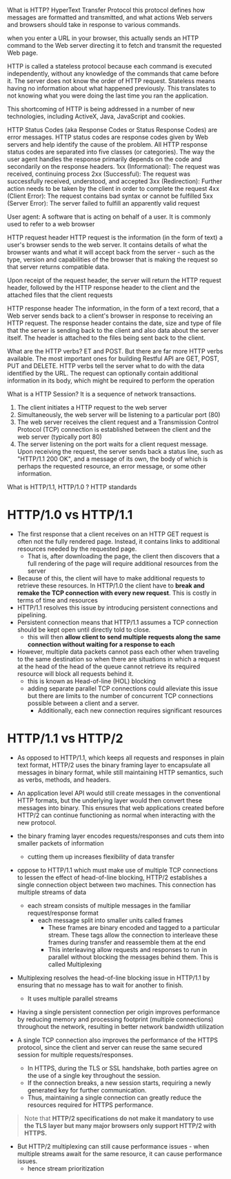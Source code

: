 What is HTTP?
HyperText Transfer Protocol
this protocol defines how messages are formatted and transmitted, and what actions Web servers and browsers should take in response to various commands.

when you enter a URL in your browser, this actually sends an HTTP command to the Web server directing it to fetch and transmit the requested Web page.

HTTP is called a stateless protocol because each command is executed independently, without any knowledge of the commands that came before it. The server does not know the order of HTTP request. Stateless means having no information about what happened previously. This translates to not knowing what you were doing the last time you ran the application.

This shortcoming of HTTP is being addressed in a number of new technologies, including ActiveX, Java, JavaScript and cookies.

HTTP Status Codes (aka Response Codes or Status Response Codes)
are error messages. HTTP status codes are response codes given by Web servers and help identify the cause of the problem. All HTTP response status codes are separated into five classes (or categories). The way the user agent handles the response primarily depends on the code and secondarily on the response headers.
1xx (Informational): The request was received, continuing process
2xx (Successful): The request was successfully received, understood, and accepted
3xx (Redirection): Further action needs to be taken by the client in order to complete the request
4xx (Client Error): The request contains bad syntax or cannot be fulfilled
5xx (Server Error): The server failed to fulfill an apparently valid request

User agent:
A software that is acting on behalf of a user. It is commonly used to refer to a web browser

HTTP request header
HTTP request is the information (in the form of text) a user's browser sends to the web server. It contains details of what the browser wants and what it will accept back from the server - such as the type, version and capabilities of the browser that is making the request so that server returns compatible data.

Upon receipt of the request header, the server will return the HTTP request header, followed by the HTTP response header to the client and the attached files that the client requests

HTTP response header
The information, in the form of a text record, that a Web server sends back to a client's browser in response to receiving an HTTP request. The response header contains the date, size and type of file that the server is sending back to the client and also data about the server itself. The header is attached to the files being sent back to the client.

What are the HTTP verbs?
ET and POST. But there are far more HTTP verbs available. The most important ones for building Restful API are GET, POST, PUT and DELETE. HTTP verbs tell the server what to do with the data identified by the URL. The request can optionally contain additional information in its body, which might be required to perform the operation

What is a HTTP Session?
It is a sequence of network transactions.

1. The client initiates a HTTP request to the web server
2. Simultaneously, the web server will be listening to a particular port (80)
3. The web server receives the client request and a Transmission Control Protocol (TCP) connection is established between the client and the web server (typically port 80)
4. The server listening on the port waits for a client request message. Upon receiving the request, the server sends back a status line, such as "HTTP/1.1 200 OK", and a message of its own, the body of which is perhaps the requested resource, an error message, or some other information.

What is HTTP/1.1, HTTP/1.0 ?
HTTP standards

# HTTP/1.0 vs HTTP/1.1

- The first response that a client receives on an HTTP GET request is often not the fully rendered page. Instead, it contains links to additional resources needed by the requested page.
  - That is, after downloading the page, the client then discovers that a full rendering of the page will require additional resources from the server
- Because of this, the client will have to make additional requests to retrieve these resources. In HTTP/1.0 the client have to **break and remake the TCP connection with every new request**. This is costly in terms of time and resources
- HTTP/1.1 resolves this issue by introducing persistent connections and pipelining.
- Persistent connection means that HTTP/1.1 assumes a TCP connection should be kept open until directly told to close.
  - this will then **allow client to send multiple requests along the same connection without waiting for a response to each**
- However, multiple data packets cannot pass each other when traveling to the same destination so when there are situations in which a request at the head of the head of the queue cannot retrieve its required resource will block all requests behind it.
  - this is known as Head-of-line (HOL) blocking
  - adding separate parallel TCP connections could alleviate this issue but there are limits to the number of concurrent TCP connections possible between a client and a server.
    - Additionally, each new connection requires significant resources

# HTTP/1.1 vs HTTP/2

- As opposed to HTTP/1.1, which keeps all requests and responses in plain text format, HTTP/2 uses the binary framing layer to encapsulate all messages in binary format, while still maintaining HTTP semantics, such as verbs, methods, and headers.
- An application level API would still create messages in the conventional HTTP formats, but the underlying layer would then convert these messages into binary. This ensures that web applications created before HTTP/2 can continue functioning as normal when interacting with the new protocol.
- the binary framing layer encodes requests/responses and cuts them into smaller packets of information
  - cutting them up increases flexibility of data transfer
- oppose to HTTP/1.1 which must make use of multiple TCP connections to lessen the effect of head-of-line blocking, HTTP/2 establishes a single connection object between two machines. This connection has multiple streams of data
  - each stream consists of multiple messages in the familiar request/response format
    - each message split into smaller units called frames
      - These frames are binary encoded and tagged to a particular stream. These tags allow the connection to interleave these frames during transfer and reassemble them at the end
      - This interleaving allow requests and responses to run in parallel without blocking the messages behind them. This is called Multiplexing
- Multiplexing resolves the head-of-line blocking issue in HTTP/1.1 by ensuring that no message has to wait for another to finish.
  - It uses multiple parallel streams
- Having a single persistent connection per origin improves performance by reducing memory and processing footprint (multiple connections) throughout the network, resulting in better network bandwidth utilization

- A single TCP connection also improves the performance of the HTTPS protocol, since the client and server can reuse the same secured session for multiple requests/responses.
  - In HTTPS, during the TLS or SSL handshake, both parties agree on the use of a single key throughout the session.
  - If the connection breaks, a new session starts, requiring a newly generated key for further communication.
  - Thus, maintaining a single connection can greatly reduce the resources required for HTTPS performance.

> Note that **HTTP/2 specifications do not make it mandatory to use the TLS layer but many major browsers only support HTTP/2 with HTTPS.**

- But HTTP/2 multiplexing can still cause performance issues - when multiple streams await for the same resource, it can cause performance issues.
  - hence stream prioritization
